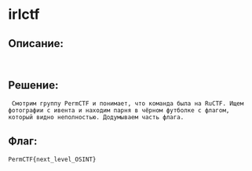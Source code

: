 # irlctf 

## Описание:
`
`

## Решение:
` Смотрим группу PermCTF и понимает, что команда была на RuCTF. Ищем фотографии с ивента и находим парня в чёрном футболке с флагом, который видно неполностью. Додумываем часть флага.`
## Флаг:
`PermCTF{next_level_OSINT}` 
